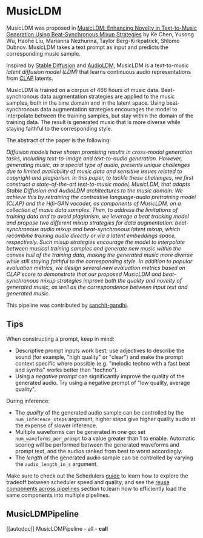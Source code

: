 <!--Copyright 2024 The HuggingFace Team. All rights reserved.

Licensed under the Apache License, Version 2.0 (the "License"); you may not use this file except in compliance with
the License. You may obtain a copy of the License at

http://www.apache.org/licenses/LICENSE-2.0

Unless required by applicable law or agreed to in writing, software distributed under the License is distributed on
an "AS IS" BASIS, WITHOUT WARRANTIES OR CONDITIONS OF ANY KIND, either express or implied. See the License for the
specific language governing permissions and limitations under the License.
-->

# MusicLDM

MusicLDM was proposed in [MusicLDM: Enhancing Novelty in Text-to-Music Generation Using Beat-Synchronous Mixup Strategies](https://huggingface.co/papers/2308.01546) by Ke Chen, Yusong Wu, Haohe Liu, Marianna Nezhurina, Taylor Berg-Kirkpatrick, Shlomo Dubnov.
MusicLDM takes a text prompt as input and predicts the corresponding music sample.

Inspired by [Stable Diffusion](https://huggingface.co/docs/diffusers/api/pipelines/stable_diffusion/overview) and [AudioLDM](https://huggingface.co/docs/diffusers/api/pipelines/audioldm),
MusicLDM is a text-to-music _latent diffusion model (LDM)_ that learns continuous audio representations from [CLAP](https://huggingface.co/docs/transformers/main/model_doc/clap)
latents.

MusicLDM is trained on a corpus of 466 hours of music data. Beat-synchronous data augmentation strategies are applied to the music samples, both in the time domain and in the latent space. Using beat-synchronous data augmentation strategies encourages the model to interpolate between the training samples, but stay within the domain of the training data. The result is generated music that is more diverse while staying faithful to the corresponding style.

The abstract of the paper is the following:

*Diffusion models have shown promising results in cross-modal generation tasks, including text-to-image and text-to-audio generation. However, generating music, as a special type of audio, presents unique challenges due to limited availability of music data and sensitive issues related to copyright and plagiarism. In this paper, to tackle these challenges, we first construct a state-of-the-art text-to-music model, MusicLDM, that adapts Stable Diffusion and AudioLDM architectures to the music domain. We achieve this by retraining the contrastive language-audio pretraining model (CLAP) and the Hifi-GAN vocoder, as components of MusicLDM, on a collection of music data samples. Then, to address the limitations of training data and to avoid plagiarism, we leverage a beat tracking model and propose two different mixup strategies for data augmentation: beat-synchronous audio mixup and beat-synchronous latent mixup, which recombine training audio directly or via a latent embeddings space, respectively. Such mixup strategies encourage the model to interpolate between musical training samples and generate new music within the convex hull of the training data, making the generated music more diverse while still staying faithful to the corresponding style. In addition to popular evaluation metrics, we design several new evaluation metrics based on CLAP score to demonstrate that our proposed MusicLDM and beat-synchronous mixup strategies improve both the quality and novelty of generated music, as well as the correspondence between input text and generated music.*

This pipeline was contributed by [sanchit-gandhi](https://huggingface.co/sanchit-gandhi).

## Tips

When constructing a prompt, keep in mind:

* Descriptive prompt inputs work best; use adjectives to describe the sound (for example, "high quality" or "clear") and make the prompt context specific where possible (e.g. "melodic techno with a fast beat and synths" works better than "techno").
* Using a *negative prompt* can significantly improve the quality of the generated audio. Try using a negative prompt of "low quality, average quality".

During inference:

* The _quality_ of the generated audio sample can be controlled by the `num_inference_steps` argument; higher steps give higher quality audio at the expense of slower inference.
* Multiple waveforms can be generated in one go: set `num_waveforms_per_prompt` to a value greater than 1 to enable. Automatic scoring will be performed between the generated waveforms and prompt text, and the audios ranked from best to worst accordingly.
* The _length_ of the generated audio sample can be controlled by varying the `audio_length_in_s` argument.

<Tip>

Make sure to check out the Schedulers [guide](../../using-diffusers/schedulers) to learn how to explore the tradeoff between scheduler speed and quality, and see the [reuse components across pipelines](../../using-diffusers/loading#reuse-a-pipeline) section to learn how to efficiently load the same components into multiple pipelines.

</Tip>

## MusicLDMPipeline
[[autodoc]] MusicLDMPipeline
	- all
	- __call__
